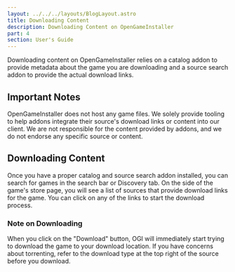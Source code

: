 ```yaml
---
layout: ../../../layouts/BlogLayout.astro
title: Downloading Content
description: Downloading Content on OpenGameInstaller
part: 4
section: User's Guide
---
```


Downloading content on OpenGameInstaller relies on a catalog addon to provide metadata about the game you are downloading and a source search addon to provide the actual download links.

## Important Notes

OpenGameInstaller does not host any game files. We solely provide tooling to help addons integrate their source's download links or content into our client. We are not responsible for the content provided by addons, and we do not endorse any specific source or content.

## Downloading Content

Once you have a proper catalog and source search addon installed, you can search for games in the search bar or Discovery tab. On the side of the game's store page, you will see a list of sources that provide download links for the game. You can click on any of the links to start the download process.

### Note on Downloading

When you click on the "Download" button, OGI will immediately start trying to download the game to your download location. If you have concerns about torrenting, refer to the download type at the top right of the source before you download.
